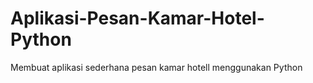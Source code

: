 # Aplikasi-Pesan-Kamar-Hotel-Python
Membuat aplikasi sederhana pesan kamar hotell menggunakan Python
